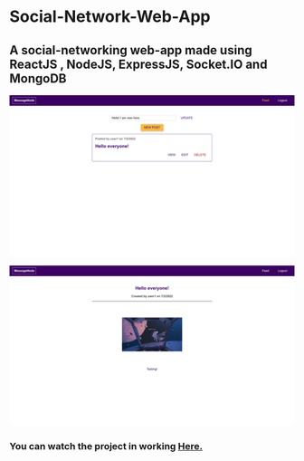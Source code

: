 # Social-Network-Web-App

## A social-networking web-app made using ReactJS , NodeJS, ExpressJS, Socket.IO and MongoDB

[![The Website](images/thumbnail1.png)][youtube]

[![The Website](images/thumbnail2.png)][youtube]

### You can watch the project in working **[Here.][youtube]**<br>

[youtube]: https://youtu.be/K8QxEOz-Jtw
